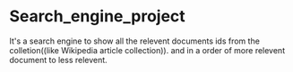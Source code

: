 # Search_engine_project
It's a search engine to show all the relevent documents ids from the colletion((like Wikipedia article collection)).
and in a order of more relevent document to less relevent.
